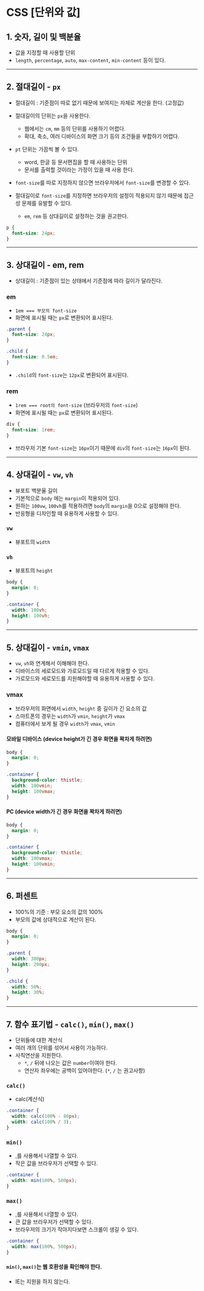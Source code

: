 # CSS [단위와 값]

## 1. 숫자, 길이 및 백분율

- 값을 지정할 때 사용할 단위
- `length`, `percentage`, `auto`, `max-content`, `min-content` 등이 있다.

---

## 2. 절대길이 - `px`

- 절대길이 : 기준점이 따로 없기 때문에 보여지는 자체로 계산을 한다. (고정값)
- 절대길이의 단위는 `px`을 사용한다.
  - 웹에서는 `cm`, `mm` 등의 단위를 사용하기 어렵다.
  - 확대, 축소, 여러 디바이스의 화면 크기 등의 조건들을 부합하기 어렵다.
- `pt` 단위는 가끔씩 볼 수 있다.

  - word, 한글 등 문서편집을 할 때 사용하는 단위
  - 문서를 출력할 것이라는 가정이 있을 때 사용 한다.

- `font-size`를 따로 지정하지 않으면 브라우저에서 `font-size`를 변경할 수 있다.
- 절대길이로 `font-size`를 지정하면 브라우저의 설정이 적용되지 않기 때문에 접근성 문제를 유발할 수 있다.
  - `em`, `rem` 등 상대길이로 설정하는 것을 권고한다.

```css
p {
  font-size: 24px;
}
```

---

## 3. 상대길이 - em, rem

- 상대길이 : 기준점이 있는 상태에서 기준점에 따라 길이가 달라진다.

### em

- `1em === 부모의 font-size`
- 화면에 표시될 때는 `px`로 변환되어 표시된다.

```css
.parent {
  font-size: 24px;
}

.child {
  font-size: 0.5em;
}
```

- `.child`의 `font-size`는 `12px`로 변환되어 표시된다.

### rem

- `1rem === root의 font-size` (브라우저의 `font-size`)
- 화면에 표시될 때는 `px`로 변환되어 표시된다.

```css
div {
  font-size: 1rem;
}
```

- 브라우저 기본 `font-size`는 `16px`이기 때문에 `div`의 `font-size`는 `16px`이 된다.

---

## 4. 상대길이 - `vw`, `vh`

- 뷰포트 백분율 길이
- 기본적으로 `body` 에는 `margin`이 적용되어 있다.
- 원하는 `100vw`, `100vh`를 적용하려면 `body`의 `margin`을 0으로 설정해야 한다.
- 반응형을 디자인할 때 유용하게 사용할 수 있다.

### `vw`

- 뷰포트의 `width`

### `vh`

- 뷰포트의 `height`

```css
body {
  margin: 0;
}

.container {
  width: 100vh;
  height: 100vh;
}
```

---

## 5. 상대길이 - `vmin`, `vmax`

- `vw`, `vh`와 연계해서 이해해야 한다.
- 디바이스의 세로모드와 가로모드일 때 다르게 적용할 수 있다.
- 가로모드와 세로모드를 지원해야할 때 유용하게 사용할 수 있다.

### vmax

- 브라우저의 화면에서 `width`, `height` 중 길이가 긴 요소의 값
- 스마트폰의 경우는 `width`가 `vmin`, `height`가 `vmax`
- 컴퓨터에서 보게 될 경우 `width`가 `vmax`, `vmin`

#### 모바일 디바이스 (device height가 긴 경우 화면을 꽉차게 하려면)

```css
body {
  margin: 0;
}

.container {
  background-color: thistle;
  width: 100vmin;
  height: 100vmax;
}
```

#### PC (device width가 긴 경우 화면을 꽉차게 하려면)

```css
body {
  margin: 0;
}

.container {
  background-color: thistle;
  width: 100vmax;
  height: 100vmin;
}
```

---

## 6. 퍼센트

- 100%의 기준 : 부모 요소의 값의 100%
- 부모의 값에 상대적으로 계산이 된다.

```css
body {
  margin: 0;
}

.parent {
  width: 300px;
  height: 200px;
}

.child {
  width: 50%;
  height: 30%;
}
```

---

## 7. 함수 표기법 - `calc()`, `min()`, `max()`

- 단위들에 대한 계산식
- 여러 개의 단위를 섞어서 사용이 가능하다.
- 사칙연산을 지원한다.
  - `*`, `/` 뒤에 나오는 값은 `number`이여야 한다.
  - 연산자 좌우에는 공백이 있어야한다. (`*`, `/` 는 권고사항)

### `calc()`

- calc(계산식)

```css
.container {
  width: calc(100% - 80px);
  width: calc(100% / 3);
}
```

### `min()`

- ,를 사용해서 나열할 수 있다.
- 작은 값을 브라우저가 선택할 수 있다.

```css
.container {
  width: min(100%, 500px);
}
```

### `max()`

- ,를 사용해서 나열할 수 있다.
- 큰 값을 브라우저가 선택할 수 있다.
- 브라우저의 크기가 작아지다보면 스크롤이 생길 수 있다.

```css
.container {
  width: max(100%, 500px);
}
```

#### `min()`, `max()`는 웹 호환성을 확인해야 한다.

- IE는 지원을 하지 않는다.
